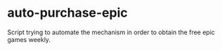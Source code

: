 # auto-purchase-epic
Script trying to automate the mechanism in order to obtain the free epic games weekly.
